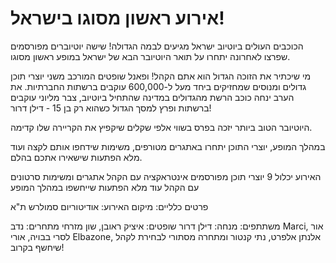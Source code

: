 # אירוע ראשון מסוגו בישראל!



הכוכבים העולים ביוטיוב ישראל מגיעים לבמה הגדולה!
שישה יוטיוברים מפורסמים שפרצו לאחרונה יתחרו על תואר היוטיובר הבא של ישראל במופע ראשון מסוגו.


מי שיכתיר את הזוכה הגדול הוא אתם הקהל! ופאנל שופטים המורכב משני יוצרי תוכן גדולים ומנוסים שמחזיקים ביחד מעל ל-600,000 עוקבים ברשתות החברתיות.
את הערב ינחה כוכב הרשת מהגדולים במדינה שהתחיל ביוטיוב, צבר מליוני עוקבים ברשתות ופרץ למסך הגדול כשהוא רק בן 15 - דילן דרור!

היוטיובר הטוב ביותר יזכה בפרס בשווי אלפי שקלים שיקפיץ את הקריירה שלו קדימה.

במהלך המופע, יוצרי התוכן יתחרו באתגרים מטורפים, משימות שידחפו אותם לקצה ועוד מלא הפתעות שישאירו אתכם בהלם.

האירוע יכלול
9 יוצרי תוכן מפורסמים
אינטראקציה עם הקהל
אתגרים ומשימות
סרטונים עם הקהל
עוד מלא הפתעות שייחשפו במהלך המופע

פרטים כלליים:
מיקום האירוע: אודיטוריום סמולרש ת"א

משתתפים:
מנחה: דילן דרור
שופטים: איציק ראובן, שון מזרחי
מתחרים: נדב Marci, אור לסרי בבויה, אורי Elbazone, אלנתן אלפרט, נתי קנטור ומתחרה מסתורי לבחירת לקהל שיחשף בקרוב!